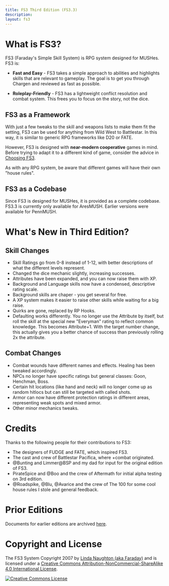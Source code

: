 ```yaml
---
title: FS3 Third Edition (FS3.3)
description:
layout: fs3
---
```


# What is FS3?

FS3 (Faraday's Simple Skill System) is RPG system designed for MUSHes.  FS3 is:

* **Fast and Easy** - FS3 takes a simple approach to abilities and highlights skills that are relevant to gameplay.  The goal is to get you through Chargen and reviewed as fast as possible.

* **Roleplay-Friendly** - FS3 has a lightweight conflict resolution and combat system.  This frees you to focus on the story, not the dice.

## FS3 as a Framework

With just a few tweaks to the skill and weapons lists to make them fit the setting, FS3 can be used for anything from Wild West to Battlestar.  In this way, it is similar to generic RPG frameworks like D20 or FATE.

However, FS3 is designed with **near-modern cooperative** games in mind.  Before trying to adapt it to a different kind of game, consider the advice in [Choosing FS3](/fs3/fs3-3/choosing-fs3).

As with any RPG system, be aware that different games will have their own "house rules".

## FS3 as a Codebase

Since FS3 is designed for MUSHes, it is provided as a complete codebase.  FS3.3 is currently only available for AresMUSH.  Earlier versions were available for PennMUSH.

<a name="whatsnew" />

# What's New in Third Edition?

## Skill Changes

* Skill Ratings go from 0-8 instead of 1-12, with better descriptions of what the different levels represent.
* Changed the dice mechanic slightly, increasing successes.  
* Attributes have been expanded, and you can now raise them with XP.
* Background and Language skills now have a condensed, descriptive rating scale.
* Background skills are chaper - you get several for free.
* A XP system makes it easier to raise other skills while waiting for a big raise.
* Quirks are gone, replaced by RP Hooks.
* Defaulting works differently.  You no longer use the Attribute by itself, but roll the skill at the special new "Everyman" rating to reflect common knowledge.  This becomes Attribute+1.  With the target number change, this actually gives you a better chance of success than previously rolling 2x the attribute.

## Combat Changes

* Combat wounds have different names and effects.  Healing has been tweaked accordingly.
* NPCs no longer have specific ratings but general classes:  Goon, Henchman, Boss.
* Certain hit locations (like hand and neck) will no longer come up as random hitlocs but can still be targeted with called shots.
* Armor can now have different protection ratings in different areas, representing weak spots and mixed armor.
* Other minor mechanics tweaks.

# Credits

Thanks to the following people for their contributions to FS3:

* The designers of FUDGE and FATE, which inspired FS3.
* The cast and crew of Battlestar Pacifica, where +combat originated.
* @Bunting and Limmer@BSP and my dad for input for the original edition of FS3.  
* PirateSpice and @Boo and the crew of Aftermath for initial alpha testing on 3rd edition.
* @Roadspike, @Blu, @Avarice and the crew of The 100 for some cool house rules I stole and general feedback.

# Prior Editions

Documents for earlier editions are archived [here](/fs3/old-editions).

# Copyright and License

<span xmlns:dct="http://purl.org/dc/terms/" href="http://purl.org/dc/dcmitype/Text" property="dct:title" rel="dct:type">The FS3 System</span>  Copyright 2007 by <a xmlns:cc="http://creativecommons.org/ns#" href="http://www.aresmush.com" property="cc:attributionName" rel="cc:attributionURL">Linda Naughton (aka Faraday)</a> and is licensed under a <a rel="license" href="http://creativecommons.org/licenses/by-nc-sa/4.0/">Creative Commons Attribution-NonCommercial-ShareAlike 4.0 International License</a>.

<a rel="license" href="http://creativecommons.org/licenses/by-nc-sa/4.0/"><img alt="Creative Commons License" style="border-width:0" src="https://i.creativecommons.org/l/by-nc-sa/4.0/88x31.png" /></a>
